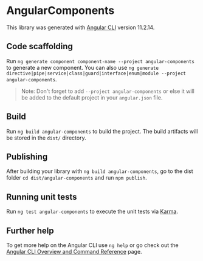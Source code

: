# AngularComponents

This library was generated with [Angular CLI](https://github.com/angular/angular-cli) version 11.2.14.

## Code scaffolding

Run `ng generate component component-name --project angular-components` to generate a new component. You can also use `ng generate directive|pipe|service|class|guard|interface|enum|module --project angular-components`.
> Note: Don't forget to add `--project angular-components` or else it will be added to the default project in your `angular.json` file. 

## Build

Run `ng build angular-components` to build the project. The build artifacts will be stored in the `dist/` directory.

## Publishing

After building your library with `ng build angular-components`, go to the dist folder `cd dist/angular-components` and run `npm publish`.

## Running unit tests

Run `ng test angular-components` to execute the unit tests via [Karma](https://karma-runner.github.io).

## Further help

To get more help on the Angular CLI use `ng help` or go check out the [Angular CLI Overview and Command Reference](https://angular.io/cli) page.
